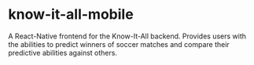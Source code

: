 # know-it-all-mobile
A React-Native frontend for the Know-It-All backend. Provides users with the abilities to predict winners of soccer matches and compare their predictive abilities against others.
